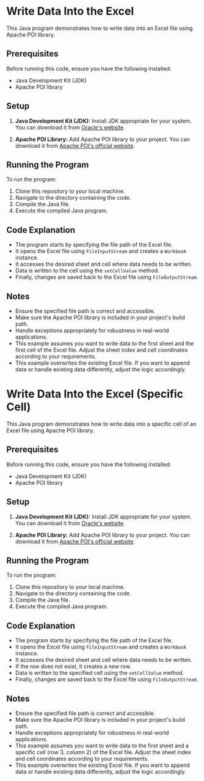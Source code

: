 # Write Data Into the Excel

This Java program demonstrates how to write data into an Excel file using Apache POI library.

## Prerequisites

Before running this code, ensure you have the following installed:

- Java Development Kit (JDK)
- Apache POI library

## Setup

1. **Java Development Kit (JDK):**
   Install JDK appropriate for your system. You can download it from [Oracle's website](https://www.oracle.com/java/technologies/javase-jdk11-downloads.html).

2. **Apache POI Library:**
   Add Apache POI library to your project. You can download it from [Apache POI's official website](https://poi.apache.org/download.html).

## Running the Program

To run the program:

1. Clone this repository to your local machine.
2. Navigate to the directory containing the code.
3. Compile the Java file.
4. Execute the compiled Java program.

## Code Explanation

- The program starts by specifying the file path of the Excel file.
- It opens the Excel file using `FileInputStream` and creates a `Workbook` instance.
- It accesses the desired sheet and cell where data needs to be written.
- Data is written to the cell using the `setCellValue` method.
- Finally, changes are saved back to the Excel file using `FileOutputStream`.

## Notes

- Ensure the specified file path is correct and accessible.
- Make sure the Apache POI library is included in your project's build path.
- Handle exceptions appropriately for robustness in real-world applications.
- This example assumes you want to write data to the first sheet and the first cell of the Excel file. Adjust the sheet index and cell coordinates according to your requirements.
- This example overwrites the existing Excel file. If you want to append data or handle existing data differently, adjust the logic accordingly.



# Write Data Into the Excel (Specific Cell)

This Java program demonstrates how to write data into a specific cell of an Excel file using Apache POI library.

## Prerequisites

Before running this code, ensure you have the following installed:

- Java Development Kit (JDK)
- Apache POI library

## Setup

1. **Java Development Kit (JDK):**
   Install JDK appropriate for your system. You can download it from [Oracle's website](https://www.oracle.com/java/technologies/javase-jdk11-downloads.html).

2. **Apache POI Library:**
   Add Apache POI library to your project. You can download it from [Apache POI's official website](https://poi.apache.org/download.html).

## Running the Program

To run the program:

1. Clone this repository to your local machine.
2. Navigate to the directory containing the code.
3. Compile the Java file.
4. Execute the compiled Java program.

## Code Explanation

- The program starts by specifying the file path of the Excel file.
- It opens the Excel file using `FileInputStream` and creates a `Workbook` instance.
- It accesses the desired sheet and cell where data needs to be written.
- If the row does not exist, it creates a new row.
- Data is written to the specified cell using the `setCellValue` method.
- Finally, changes are saved back to the Excel file using `FileOutputStream`.

## Notes

- Ensure the specified file path is correct and accessible.
- Make sure the Apache POI library is included in your project's build path.
- Handle exceptions appropriately for robustness in real-world applications.
- This example assumes you want to write data to the first sheet and a specific cell (row 3, column 2) of the Excel file. Adjust the sheet index and cell coordinates according to your requirements.
- This example overwrites the existing Excel file. If you want to append data or handle existing data differently, adjust the logic accordingly.